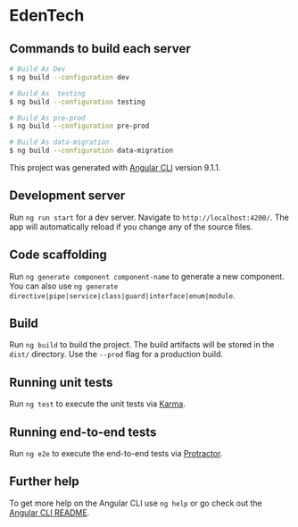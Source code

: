 # EdenTech

## Commands to build each server

```sh
# Build As Dev
$ ng build --configuration dev

# Build As  testing
$ ng build --configuration testing

# Build As pre-prod
$ ng build --configuration pre-prod

# Build As data-migration
$ ng build --configuration data-migration

```

This project was generated with [Angular CLI](https://github.com/angular/angular-cli) version 9.1.1.

## Development server

Run `ng run start` for a dev server. Navigate to `http://localhost:4200/`. The app will automatically reload if you change any of the source files.

## Code scaffolding

Run `ng generate component component-name` to generate a new component. You can also use `ng generate directive|pipe|service|class|guard|interface|enum|module`.

## Build

Run `ng build` to build the project. The build artifacts will be stored in the `dist/` directory. Use the `--prod` flag for a production build.

## Running unit tests

Run `ng test` to execute the unit tests via [Karma](https://karma-runner.github.io).

## Running end-to-end tests

Run `ng e2e` to execute the end-to-end tests via [Protractor](http://www.protractortest.org/).

## Further help

To get more help on the Angular CLI use `ng help` or go check out the [Angular CLI README](https://github.com/angular/angular-cli/blob/master/README.md).
